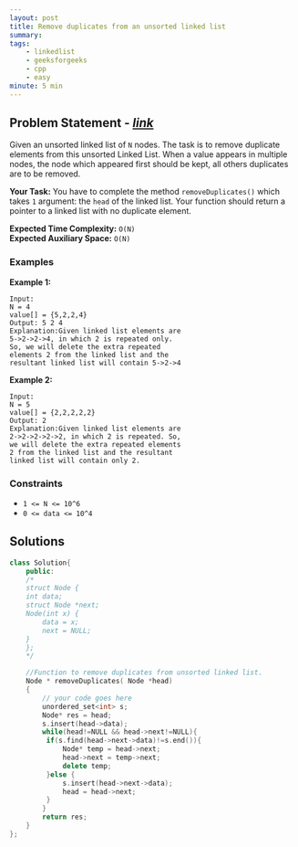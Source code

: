 ```yaml
---
layout: post
title: Remove duplicates from an unsorted linked list     
summary:
tags:
    - linkedlist
    - geeksforgeeks
    - cpp
    - easy
minute: 5 min
---
```


## Problem Statement - [*link*](https://practice.geeksforgeeks.org/problems/remove-duplicates-from-an-unsorted-linked-list/0/)  

Given an unsorted linked list of `N` nodes. The task is to remove duplicate elements from this unsorted Linked List. When a value appears in multiple nodes, the node which appeared first should be kept, all others duplicates are to be removed.

**Your Task:** 
You have to complete the method `removeDuplicates()` which takes `1` argument: the `head` of the linked list.  Your function should return a pointer to a linked list with no duplicate element.


**Expected Time Complexity:** `O(N)`    
**Expected Auxiliary Space:** `O(N)`

### Examples

**Example 1:**   
```
Input:
N = 4
value[] = {5,2,2,4}
Output: 5 2 4
Explanation:Given linked list elements are
5->2->2->4, in which 2 is repeated only.
So, we will delete the extra repeated
elements 2 from the linked list and the
resultant linked list will contain 5->2->4
```

**Example 2:**   
```
Input:
N = 5
value[] = {2,2,2,2,2}
Output: 2
Explanation:Given linked list elements are
2->2->2->2->2, in which 2 is repeated. So,
we will delete the extra repeated elements
2 from the linked list and the resultant
linked list will contain only 2.
```

### Constraints

+ `1 <= N <= 10^6`
+ `0 <= data <= 10^4`

## Solutions

```cpp
class Solution{
    public:
    /*
    struct Node {
    int data;
    struct Node *next;
    Node(int x) {
        data = x;
        next = NULL;
    }
    };
    */

    //Function to remove duplicates from unsorted linked list.
    Node * removeDuplicates( Node *head) 
    {
        // your code goes here
        unordered_set<int> s;
        Node* res = head;
        s.insert(head->data);
        while(head!=NULL && head->next!=NULL){
         if(s.find(head->next->data)!=s.end()){
             Node* temp = head->next;
             head->next = temp->next;
             delete temp;
         }else {
             s.insert(head->next->data);
             head = head->next;
         }
        }
        return res;
    }
};
```

